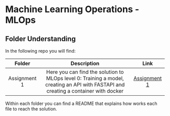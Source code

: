 # Machine Learning Operations - MLOps

## Folder Understanding

In the following repo you will find:

| Folder       | Description    |Link           |
|    :---:     |     :---:      |     :---:     |
| Assignment 1      | Here you can find  the solution to MLOps level 0: Training a model, creating an API with FASTAPI and creating a container with docker   | [Assignment 1](https://github.com/candemas97/MLOps/tree/main/taller_1)    |

Within each folder you can find a README that explains how works each file to reach the solution.
